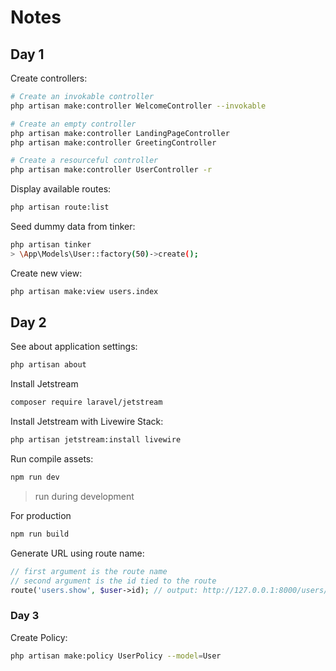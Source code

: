 # Notes

## Day 1

Create controllers:

```bash
# Create an invokable controller
php artisan make:controller WelcomeController --invokable

# Create an empty controller
php artisan make:controller LandingPageController
php artisan make:controller GreetingController

# Create a resourceful controller
php artisan make:controller UserController -r
```

Display available routes:

```bash
php artisan route:list
```

Seed dummy data from tinker:

```bash
php artisan tinker
> \App\Models\User::factory(50)->create();
```

Create new view:

```bash
php artisan make:view users.index
```

## Day 2

See about application settings:

```bash
php artisan about
```

Install Jetstream

```bash
composer require laravel/jetstream
```

Install Jetstream with Livewire Stack:

```bash
php artisan jetstream:install livewire
```

Run compile assets:

```bash
npm run dev
```

> run during development

For production

```bash
npm run build
```

Generate URL using route name:

```php
// first argument is the route name
// second argument is the id tied to the route
route('users.show', $user->id); // output: http://127.0.0.1:8000/users/1
```

### Day 3

Create Policy:

```bash
php artisan make:policy UserPolicy --model=User
```
